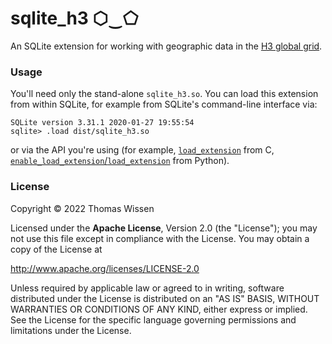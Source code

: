 # sqlite_h3 ⬡‿⬠

An SQLite extension for working with geographic data in the [H3 global grid](https://h3geo.org/).


### Usage

You'll need only the stand-alone `sqlite_h3.so`. You can load this extension from within SQLite, for example from SQLite's command-line interface via:

    SQLite version 3.31.1 2020-01-27 19:55:54
    sqlite> .load dist/sqlite_h3.so

or via the API you're using (for example, [`load_extension`](https://www.sqlite.org/c3ref/load_extension.html) from C, [`enable_load_extension`/`load_extension`](https://docs.python.org/3/library/sqlite3.html#sqlite3.Connection.load_extension) from Python).



### License

Copyright © 2022 Thomas Wissen
    
Licensed under the **Apache License**, Version 2.0 (the "License");
you may not use this file except in compliance with the License.
You may obtain a copy of the License at
    
http://www.apache.org/licenses/LICENSE-2.0
    
Unless required by applicable law or agreed to in writing, software
distributed under the License is distributed on an "AS IS" BASIS,
WITHOUT WARRANTIES OR CONDITIONS OF ANY KIND, either express or implied.
See the License for the specific language governing permissions and
limitations under the License.